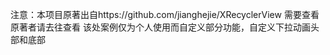 
注意：本项目原著出自https://github.com/jianghejie/XRecyclerView
需要查看原著者请去往查看
该处案例仅为个人使用而自定义部分功能，自定义下拉动画头部和底部


